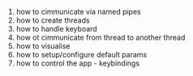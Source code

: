 1. how to cimmunicate via named pipes
2. how to create threads
3. how to handle keyboard
4. how ot cimmunicate from thread to another thread
5. how to visualise
6. how to setup/configure default params
7. how to control the app - keybindings 